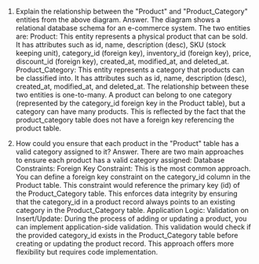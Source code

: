 1. Explain the relationship between the "Product" and "Product_Category" entities from the above diagram.
Answer. The diagram shows a relational database schema for an e-commerce system. The two entities are:
Product: This entity represents a physical product that can be sold. It has attributes such as id, name, description (desc), SKU (stock keeping unit), category_id (foreign key), inventory_id (foreign key), price, discount_id (foreign key), created_at, modified_at, and deleted_at.
Product_Category: This entity represents a category that products can be classified into. It has attributes such as id, name, description (desc), created_at, modified_at, and deleted_at.
The relationship between these two entities is one-to-many. A product can belong to one category (represented by the category_id foreign key in the Product table), but a category can have many products. This is reflected by the fact that the product_category table does not have a foreign key referencing the product table.

2. How could you ensure that each product in the "Product" table has a valid category assigned to it?
Answer. There are two main approaches to ensure each product has a valid category assigned:
Database Constraints:
Foreign Key Constraint: This is the most common approach. You can define a foreign key constraint on the category_id column in the Product table. This constraint would reference the primary key (id) of the Product_Category table. This enforces data integrity by ensuring that the category_id in a product record always points to an existing category in the Product_Category table.
Application Logic:
Validation on Insert/Update: During the process of adding or updating a product, you can implement application-side validation. This validation would check if the provided category_id exists in the Product_Category table before creating or updating the product record. This approach offers more flexibility but requires code implementation.
